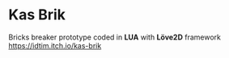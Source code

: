 # Kas Brik

Bricks breaker prototype coded in **LUA** with **Löve2D** framework https://idtim.itch.io/kas-brik